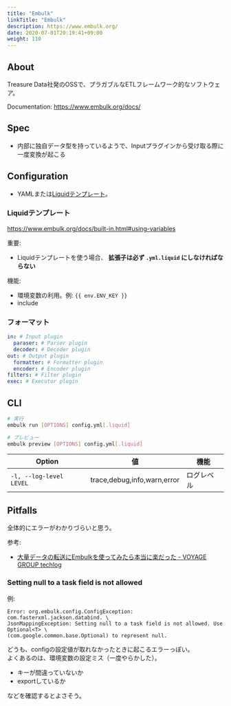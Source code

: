 ```yaml
---
title: "Embulk"
linkTitle: "Embulk"
description: https://www.embulk.org/
date: 2020-07-01T20:19:41+09:00
weight: 110
---
```


## About

Treasure Data社発のOSSで、プラガブルなETLフレームワーク的なソフトウェア。

Documentation: https://www.embulk.org/docs/

## Spec

- 内部に独自データ型を持っているようで、Inputプラグインから受け取る際に一度変換が起こる

## Configuration

- YAMLまたは[Liquidテンプレート](https://shopify.github.io/liquid/)。

### Liquidテンプレート

https://www.embulk.org/docs/built-in.html#using-variables

重要:

- Liquidテンプレートを使う場合、 **拡張子は必ず `.yml.liquid` にしなければならない**

機能:

- 環境変数の利用。例: `{{ env.ENV_KEY }}`
- include

### フォーマット

```YAML
in: # Input plugin
  paraser: # Parser plugin
  decoder: # Decoder plugin
out: # Output plugin
  formatter: # Formatter plugin
  encoder: # Encoder plugin
filters: # Filter plugin
exec: # Executor plugin
```

## CLI

```sh
# 実行
embulk run [OPTIONS] config.yml[.liquid]

# プレビュー
embulk preview [OPTIONS] config.yml[.liquid]
```

 Option | 値 | 機能
--------|----|-----
 `-l, --log-level LEVEL` | trace,debug,info,warn,error | ログレベル

## Pitfalls

全体的にエラーがわかりづらいと思う。

参考:

- [大量データの転送にEmbulkを使ってみたら本当に楽だった - VOYAGE GROUP techlog](https://techlog.voyagegroup.com/entry/2017/07/31/173839)

### Setting null to a task field is not allowed

例:

```
Error: org.embulk.config.ConfigException: com.fasterxml.jackson.databind. \
JsonMappingException: Setting null to a task field is not allowed. Use Optional<T> \
(com.google.common.base.Optional) to represent null.
```

どうも、configの設定値が取れなかったときに起こるエラーっぽい。  
よくあるのは、環境変数の設定ミス（一度やらかした）。

- キーが間違っていないか
- exportしているか

などを確認するとよさそう。
